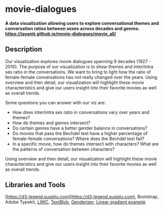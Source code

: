 # movie-dialogues
#### A data visualization allowing users to explore conversational themes and conversation ratios between sexes across decades and genres. https://jayantj.github.io/movie-dialogues/movie_all/

## Description
Our visualization explores movie dialogues spanning 9 decades (1927 - 2010). The purpose of our visualization is to show themes and inter/intra sex ratio in the conversations. We want to bring to light how the ratio of female-female conversations has not really changed over the years. Using overview and then detail, our visualization will highlight these movie characteristics and give our users insight into their favorite movies as well as overall trends.

Some questions you can answer with our viz are:

- How does inter/intra sex ratio in conversations vary over years and themes?
- How do themes and genres intersect?
- Do certain genres have a better gender balance in conversations?
- Do movies that pass the Bechdel test have a higher percentage of female-female conversations? Where does the Bechdel test fail?
- In a specific movie, how do themes intersect with characters? What are the patterns of conversation between characters?

Using overview and then detail, our visualization will highlight these movie characteristics and give our users insight into their favorite movies as well as overall trends.

## Libraries and Tools
[https://d3-legend.susielu.com](https://d3-legend.susielu.com), Bootstrap, Adobe Typekit, [LIWC](https://d3-legend.susielu.com), [TextBlob](https://d3-legend.susielu.com), [Genderizer](https://github.com/muatik/genderizer), [Linear gradient example](https://github.com/muatik/genderizer)
